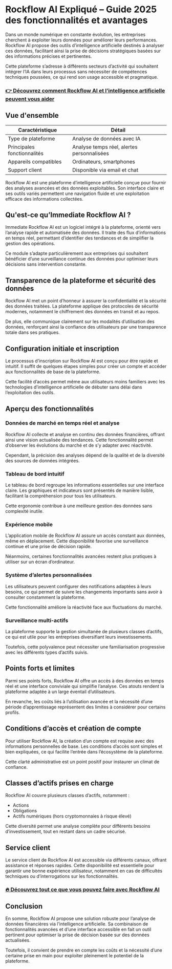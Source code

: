 # Rockflow AI Expliqué – Guide 2025 des fonctionnalités et avantages
 
 Dans un monde numérique en constante évolution, les entreprises cherchent à exploiter leurs données pour améliorer leurs performances. Rockflow AI propose des outils d’intelligence artificielle destinés à analyser ces données, facilitant ainsi la prise de décisions stratégiques basées sur des informations précises et pertinentes.
 
 Cette plateforme s’adresse à différents secteurs d’activité qui souhaitent intégrer l’IA dans leurs processus sans nécessiter de compétences techniques poussées, ce qui rend son usage accessible et pragmatique.
 
 ### [👉 Découvrez comment Rockflow AI et l’intelligence artificielle peuvent vous aider](https://tinyurl.com/49rysnhv)
 ## Vue d'ensemble 
 
 | **Caractéristique** | **Détail** |
 |---------------------------|---------------------------------------|
 | Type de plateforme | Analyse de données avec IA |
 | Principales fonctionnalités| Analyse temps réel, alertes personnalisées |
 | Appareils compatibles | Ordinateurs, smartphones |
 | Support client | Disponible via email et chat |
 
 Rockflow AI est une plateforme d’intelligence artificielle conçue pour fournir des analyses avancées et des données exploitables. Son interface claire et ses outils variés permettent une navigation fluide et une exploitation efficace des informations collectées.
 
 ## Qu'est-ce qu’Immediate Rockflow AI ? 
 Immediate Rockflow AI est un logiciel intégré à la plateforme, orienté vers l’analyse rapide et automatisée des données. Il traite des flux d’informations en temps réel, permettant d’identifier des tendances et de simplifier la gestion des opérations.
 
 Ce module s’adapte particulièrement aux entreprises qui souhaitent bénéficier d’une surveillance continue des données pour optimiser leurs décisions sans intervention constante.
 
 ## Transparence de la plateforme et sécurité des données 
 Rockflow AI met un point d’honneur à assurer la confidentialité et la sécurité des données traitées. La plateforme applique des protocoles de sécurité modernes, notamment le chiffrement des données en transit et au repos.
 
 De plus, elle communique clairement sur les modalités d’utilisation des données, renforçant ainsi la confiance des utilisateurs par une transparence totale dans ses pratiques.
 
 ## Configuration initiale et inscription 
 Le processus d’inscription sur Rockflow AI est conçu pour être rapide et intuitif. Il suffit de quelques étapes simples pour créer un compte et accéder aux fonctionnalités de base de la plateforme.
 
 Cette facilité d’accès permet même aux utilisateurs moins familiers avec les technologies d’intelligence artificielle de débuter sans délai dans l’exploitation des outils.
 
 ## Aperçu des fonctionnalités 
 
 ### Données de marché en temps réel et analyse 
 Rockflow AI collecte et analyse en continu des données financières, offrant ainsi une vision actualisée des tendances. Cette fonctionnalité permet d’observer les évolutions du marché et de s’y adapter avec réactivité.
 
 Cependant, la précision des analyses dépend de la qualité et de la diversité des sources de données intégrées.
 
 ### Tableau de bord intuitif 
 Le tableau de bord regroupe les informations essentielles sur une interface claire. Les graphiques et indicateurs sont présentés de manière lisible, facilitant la compréhension pour tous les utilisateurs.
 
 Cette ergonomie contribue à une meilleure gestion des données sans complexité inutile.
 
 ### Expérience mobile 
 L’application mobile de Rockflow AI assure un accès constant aux données, même en déplacement. Cette disponibilité favorise une surveillance continue et une prise de décision rapide.
 
 Néanmoins, certaines fonctionnalités avancées restent plus pratiques à utiliser sur un écran d’ordinateur.
 
 ### Système d’alertes personnalisées 
 Les utilisateurs peuvent configurer des notifications adaptées à leurs besoins, ce qui permet de suivre les changements importants sans avoir à consulter constamment la plateforme.
 
 Cette fonctionnalité améliore la réactivité face aux fluctuations du marché.
 
 ### Surveillance multi-actifs 
 La plateforme supporte la gestion simultanée de plusieurs classes d’actifs, ce qui est utile pour les entreprises diversifiant leurs investissements.
 
 Toutefois, cette polyvalence peut nécessiter une familiarisation progressive avec les différents types d’actifs suivis.
 
 ## Points forts et limites 
 Parmi ses points forts, Rockflow AI offre un accès à des données en temps réel et une interface conviviale qui simplifie l’analyse. Ces atouts rendent la plateforme adaptée à un large éventail d’utilisateurs.
 
 En revanche, les coûts liés à l’utilisation avancée et la nécessité d’une période d’apprentissage représentent des limites à considérer pour certains profils.
 
 ## Conditions d’accès et création de compte 
 Pour utiliser Rockflow AI, la création d’un compte est requise avec des informations personnelles de base. Les conditions d’accès sont simples et bien expliquées, ce qui facilite l’entrée dans l’écosystème de la plateforme.
 
 Cette clarté administrative est un point positif pour instaurer un climat de confiance.
 
 ## Classes d’actifs prises en charge 
 Rockflow AI couvre plusieurs classes d’actifs, notamment : 
 - Actions 
 - Obligations 
 - Actifs numériques (hors cryptomonnaies à risque élevé) 
 
 Cette diversité permet une analyse complète pour différents besoins d’investissement, tout en restant dans un cadre sécurisé.
 
 ## Service client 
 Le service client de Rockflow AI est accessible via différents canaux, offrant assistance et réponses rapides. Cette disponibilité est essentielle pour garantir une bonne expérience utilisateur, notamment en cas de difficultés techniques ou d’interrogations sur les fonctionnalités.
 
 ### [🔥 Découvrez tout ce que vous pouvez faire avec Rockflow AI](https://tinyurl.com/49rysnhv)
 ## Conclusion 
 En somme, Rockflow AI propose une solution robuste pour l’analyse de données financières via l’intelligence artificielle. Sa combinaison de fonctionnalités avancées et d’une interface accessible en fait un outil pertinent pour optimiser la prise de décision basée sur des données actualisées.
 
 Toutefois, il convient de prendre en compte les coûts et la nécessité d’une certaine prise en main pour exploiter pleinement le potentiel de la plateforme.